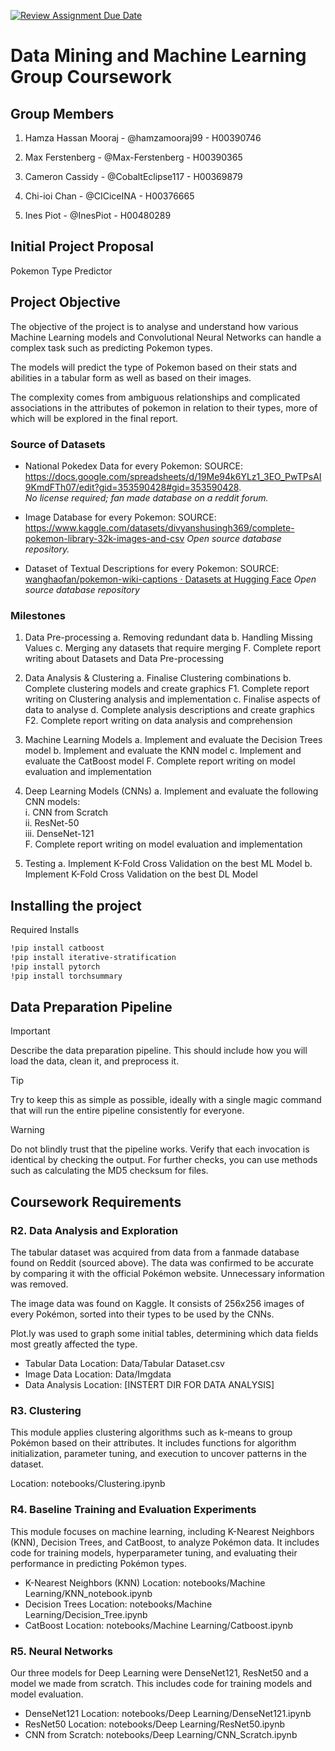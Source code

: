 ﻿[![Review Assignment Due Date](https://classroom.github.com/assets/deadline-readme-button-22041afd0340ce965d47ae6ef1cefeee28c7c493a6346c4f15d667ab976d596c.svg)](https://classroom.github.com/a/TnJIQ-Y6)

# Data Mining and Machine Learning Group Coursework
 
  

## Group Members

1. Hamza Hassan Mooraj - @hamzamooraj99 - H00390746

2. Max Ferstenberg - @Max-Ferstenberg - H00390365

3. Cameron Cassidy - @CobaltEclipse117 - H00369879

4. Chi-ioi Chan - @CICiceINA - H00376665

5. Ines Piot - @InesPiot - H00480289

  

## Initial Project Proposal

Pokemon Type Predictor

  

## Project Objective

The objective of the project is to analyse and understand how various Machine Learning models and Convolutional Neural Networks can handle a complex task such as predicting Pokemon types.

The models will predict the type of Pokemon based on their stats and abilities in a tabular form as well as based on their images. 

The complexity comes from ambiguous relationships and complicated associations in the attributes of pokemon in relation to their types, more of which will be explored in the final report.

  

### Source of Datasets


- National Pokedex Data for every Pokemon:
SOURCE: https://docs.google.com/spreadsheets/d/19Me94k6YLz1_3EO_PwTPsAI9KmdFTh07/edit?gid=353590428#gid=353590428.  
*No license required; fan made database on a reddit forum.*

- Image Database for every Pokemon: 
SOURCE: https://www.kaggle.com/datasets/divyanshusingh369/complete-pokemon-library-32k-images-and-csv
*Open source database repository.*

- Dataset of Textual Descriptions for every Pokemon:
SOURCE:
[wanghaofan/pokemon-wiki-captions · Datasets at Hugging Face](https://huggingface.co/datasets/wanghaofan/pokemon-wiki-captions?row=1)
*Open source database repository*

  

### Milestones

1. Data Pre-processing
	a. Removing redundant data
	b. Handling Missing Values
	c. Merging any datasets that require merging
	F. Complete report writing about Datasets and Data Pre-processing
	

2. Data Analysis & Clustering
	a. Finalise Clustering combinations
	b. Complete clustering models and create graphics 
	F1. Complete report writing on Clustering analysis and implementation
	c. Finalise aspects of data to analyse
	d. Complete analysis descriptions and create graphics
	F2. Complete report writing on data analysis and comprehension


3. Machine Learning Models
	a. Implement and evaluate the Decision Trees model
	b. Implement and evaluate the KNN model
	c. Implement and evaluate the CatBoost model
	F. Complete report writing on model evaluation and implementation


4. Deep Learning Models (CNNs)
	a. Implement and evaluate the following CNN models:  
		i. CNN from Scratch  
		ii. ResNet-50   
		iii. DenseNet-121   
	F. Complete report writing on model evaluation and implementation


5. Testing
	a. Implement K-Fold Cross Validation on the best ML Model
	b. Implement K-Fold Cross Validation on the best DL Model

  
  

## Installing the project

Required Installs
```bash
!pip install catboost
!pip install iterative-stratification
!pip install pytorch
!pip install torchsummary
```

## Data Preparation Pipeline

  

> [!IMPORTANT]
> Describe the data preparation pipeline. This should include how you will load the data, clean it, and preprocess it.

> [!TIP]
> Try to keep this as simple as possible, ideally with a single magic command that will run the entire pipeline consistently for everyone.

> [!WARNING]
> Do not blindly trust that the pipeline works. Verify that each invocation is identical by checking the output. For further checks, you can use methods such as calculating the MD5 checksum for files.

  
  

## Coursework Requirements


  

### R2. Data Analysis and Exploration

  The tabular dataset was acquired from data from a fanmade database found on Reddit (sourced above). The data was confirmed to be accurate by comparing it with the official Pokémon website.
  Unnecessary information was removed.
  
  The image data was found on Kaggle. It consists of 256x256 images of every Pokémon, sorted into their types to be used by the CNNs.
  
  Plot.ly was used to graph some initial tables, determining which data fields most greatly affected the type.
  
  - Tabular Data Location: Data/Tabular Dataset.csv
  - Image Data Location: Data/Imgdata  
  - Data Analysis Location: [INSTERT DIR FOR DATA ANALYSIS]

### R3. Clustering

  This module applies clustering algorithms such as k-means to group Pokémon based on their attributes. It includes functions for algorithm initialization, parameter tuning, and execution to uncover patterns in the dataset.

  Location: notebooks/Clustering.ipynb

### R4. Baseline Training and Evaluation Experiments
  This module focuses on machine learning, including K-Nearest Neighbors (KNN), Decision Trees, and CatBoost, to analyze Pokémon data. It includes code for training models, hyperparameter tuning, and evaluating their performance in predicting Pokémon types.
  
  - K-Nearest Neighbors (KNN) Location: notebooks/Machine Learning/KNN_notebook.ipynb
  - Decision Trees Location: notebooks/Machine Learning/Decision_Tree.ipynb
  - CatBoost Location: notebooks/Machine Learning/Catboost.ipynb

### R5. Neural Networks
Our three models for Deep Learning were DenseNet121, ResNet50 and a model we made from scratch. This includes code for training models and model evaluation.

  - DenseNet121 Location: notebooks/Deep Learning/DenseNet121.ipynb
  - ResNet50 Location: notebooks/Deep Learning/ResNet50.ipynb
  - CNN from Scratch: notebooks/Deep Learning/CNN_Scratch.ipynb
